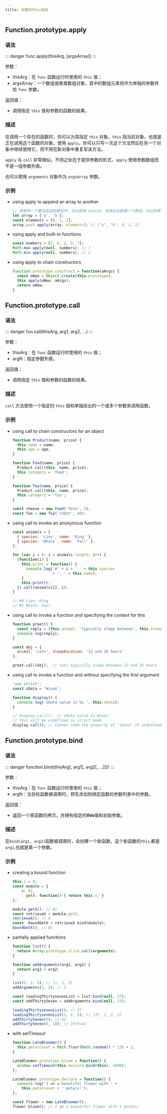```yaml
---
title: 对象的this指向
---
```


## Function.prototype.apply

### 语法

::: danger
func.apply(thisArg, [argsArray])
:::

参数：
 - thisArg：在 `func` 函数运行时使用的 `this` 值；
 - argsArray：一个数组或者类数组对象，其中的数组元素将作为单独的参数传给 `func` 参数。

返回值：
 - 调用指定 `this` 值和参数的函数的结果。

### 描述

在调用一个存在的函数时，你可以为其指定 `this` 对象。`this` 指当前对象，也就是正在调用这个函数的对象。使用 `apply`，你可以只写一次这个方法然后在另一个对象中继续使用它，而不用在新对象中重复写该方法。

`apply` 与 `call` 非常相似，不同之处在于提供参数的形式，`apply` 使用参数数组而不是一组参数列表。

也可以使用 `arguments` 对象作为 `argsArray` 参数。

### 示例

+ using apply to append an array to another

  ```js
  // 想要将一个数组追加到数组中，可以使用 concat，但是这会新建一个数组，可以利用 apply 解决这个问题
  let array = ['a', 'b'];
  const elements = [0, 1, 2];
  array.push.apply(array. elements); // ["a", "b", 0, 1, 2]
  ```

+ using apply and built-in functions

  ```js
  const numbers = [5, 6, 2, 3, 7];
  Math.max.apply(null, numbers); // 7
  Math.min.apply(null, numbers); // 2
  ```

+ using apply to chain constructors

  ```js
  Function.prototype.construct = function(aArgs) {
    const oNew = Object.create(this.prototype);
    this.apply(oNew, aArgs);
    return oNew;
  }
  ```

## Function.prototype.call

### 语法

::: danger
fun.call(thisArg, arg1, arg2, ...)
:::

参数：
 - thisArg：在 `func` 函数运行时使用的 `this` 值；
 - argN：指定参数列表。

返回值：
 - 调用指定 `this` 值和参数的函数的结果。

### 描述

`call` 方法使用一个指定的 `this` 值和单独给出的一个或多个参数来调用函数。

### 示例

+ using call to chain constructors for an object

  ```js
  function Product(name, price) {
    this.name = name;
    this.age = age;
  }
  
  function Food(name, price) {
    Product.call(this, name, price);
    this.category = 'food';
  }
  
  function Toy(name, price) {
    Product.call(this, name, price);
    this.category = 'toy';
  }
  
  const cheese = new Food('feta', 5);
  const fun = new Toy('robot', 40);
  ```

+ using call to invoke an anonymous function

  ```js
  const animals = [
    { species: 'Lion', name: 'King' },
    { species: 'Whale', name: 'Fail' },
  ];
  
  for (var i = 0; i < animals.length; i++) {
    (function(i) {
      this.print = function() {
        console.log('#' + i + ' ' + this.species
                    + ': ' + this.name);
      }
      this.print();
    }).call(animals[i], i);
  }
  
  // #0 Lion: King
  // #1 Whale: Fail
  ```

+ using call to invoke a function and specifying the context for this

  ```js
  function greet() {
    const reply = [this.animal, 'typically sleep between', this.sleepDuration].join(' ');
    console.log(reply);
  }
  
  const obj = {
    animal: 'cats', sleepDuration: '12 and 16 hours'
  };
  
  greet.call(obj);  // cats typically sleep between 12 and 16 hours
  ```

+ using call to invoke a function and without specifying the first argument

  ```js
  'use strict';
  const sData = 'Wisen';
  
  function display() {
    console.log('sData value is %s ', this.sData);
  }
  
  // display.call();  // sData value is Wisen
  // this will be undefined in strict mode
  display.call(); // Cannot read the property of 'sData' of undefined
  ```

## Function.prototype.bind

### 语法

::: danger
function.bind(thisArg[, arg1[, arg2[, ...]]])
:::

参数：
 - thisArg：在 `func` 函数运行时使用的 `this` 值；
 - argN：当目标函数被调用时，预先添加到绑定函数的参数列表中的参数。

返回值：
 - 返回一个原函数的拷贝，并拥有指定的**this**值和初始参数。

### 描述

在`bind(arg1, arg2)`函数被调用时，会创建一个新函数，这个新函数的`this`,都是`arg1`,也就是第一个参数。

### 示例

+ creating a bound function

  ```js
  this.x = 9;
  const module = {
      x: 81,
    	getX: function() { return this.x; }
  };
  
  module.getX(); // 81
  const retrieveX = module.getX;
  retrieveX(); // 9
  const  boundGetX = retrieveX.bind(module);
  boundGetX(); // 81
  ```

+ partially applied functions

  ```js
  function list() {
    return Array.prototype.slice.call(arguments);
  }
  
  function addArguments(arg1, arg2) {
    return arg1 + arg2;
  }
  
  list(1, 2, 3); // [1, 2, 3]
  addArguments(1, 2); // 3
  
  const leadingThirtysevenList = list.bind(null, 37);
  const addThirtySeven = addArguments.bind(null, 37); 
  
  leadingThirtysevenList(); // 37
  leadingThirtysevenList(1, 2, 3); // [37, 1, 2, 3]
  addThirtySeven(5); // 42
  addThirtySeven(5, 10); // 37+5=42
  ```

+ with setTimeout

  ```js
  function LateBloomer() {
    this.petalCount = Math.floor(Math.random() * 12) + 1;
  }
  
  LateBloomer.prototype.bloom = function() {
    window.setTimeout(this.declare.bind(this), 1000);
  };
  
  LateBloomer.prototype.declare = function() {
    console.log('I am a beautiful flower with ' +
      this.petalCount + ' petals!');
  };
  
  const flower = new LateBloomer();
  flower.bloom(); // I am a beautiful flower with 5 petals!
  ```

